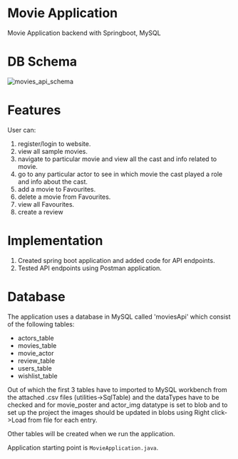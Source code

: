 # Movie Application
Movie Application backend with Springboot, MySQL

# DB Schema
![movies_api_schema](https://github.com/aashnachourasia/movieApplication/assets/138990839/f3832d71-be4f-4dcc-83c6-2c53e448afc0)

# Features
  User can:
  1. register/login to website.
  2. view all sample movies.
  3. navigate to particular movie and view all the cast and info related to movie.
  4. go to any particular actor to see in which movie the cast played a role and info about the cast.
  5. add a movie to Favourites.
  6. delete a movie from Favourites.
  7. view all Favourites.
  8. create a review

# Implementation
  1. Created spring boot application and added code for API endpoints.
  2. Tested API endpoints using Postman application.

# Database
The application uses a database in MySQL called 'moviesApi' which consist of the following tables:
  * actors_table
  * movies_table
  * movie_actor
  * review_table
  * users_table
  * wishlist_table
    
Out of which the first 3 tables have to imported to MySQL workbench from the attached .csv files (utilities->SqlTable) and the dataTypes have to be checked and for movie_poster and actor_img datatype is set to blob and to set up the project the images should be updated in blobs using Right click->Load from file for each entry.

Other tables will be created when we run the application.

Application starting point is ```MovieApplication.java```. 
  
  
